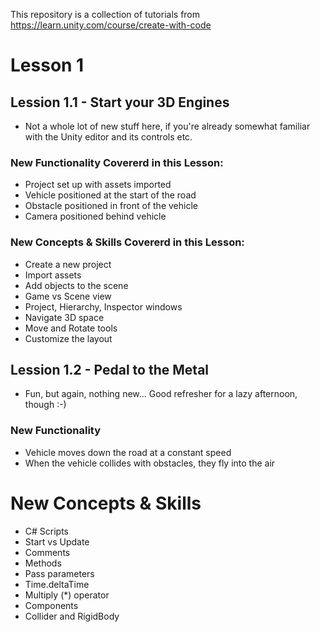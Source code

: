This repository is a collection of tutorials from https://learn.unity.com/course/create-with-code

# Lesson 1

## Lession 1.1 - Start your 3D Engines

- Not a whole lot of new stuff here, if you're already somewhat familiar with the Unity editor and its controls etc.

### New Functionality Covererd in this Lesson:
- Project set up with assets imported
- Vehicle positioned at the start of the road
- Obstacle positioned in front of the vehicle
- Camera positioned behind vehicle

### New Concepts & Skills Covererd in this Lesson:
- Create a new project
- Import assets
- Add objects to the scene
- Game vs Scene view
- Project, Hierarchy, Inspector windows
- Navigate 3D space
- Move and Rotate tools
- Customize the layout

## Lession 1.2 - Pedal to the Metal

- Fun, but again, nothing new... Good refresher for a lazy afternoon, though :-)

### New Functionality
- Vehicle moves down the road at a constant speed
- When the vehicle collides with obstacles, they fly into the air

# New Concepts & Skills
- C# Scripts
- Start vs Update
- Comments
- Methods
- Pass parameters
- Time.deltaTime
- Multiply (*) operator
- Components
- Collider and RigidBody